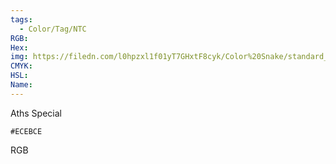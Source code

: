 ```yaml
---
tags:
  - Color/Tag/NTC
RGB:
Hex:
img: https://filedn.com/l0hpzxl1f01yT7GHxtF8cyk/Color%20Snake/standard_csv_to_svg/ECEBCE.svg
CMYK:
HSL:
Name:
---
```

Aths Special
```palette
#ECEBCE
```
RGB
